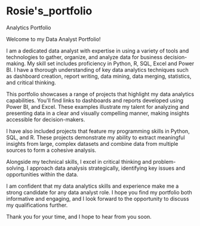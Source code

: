 # Rosie's_portfolio
Analytics Portfolio

Welcome to my Data Analyst Portfolio!

I am a dedicated data analyst with expertise in using a variety of tools and technologies to gather, organize, and analyze data for business decision-making. My skill set includes proficiency in Python, R, SQL, Excel and Power BI. I have a thorough understanding of key data analytics techniques such as dashboard creation, report writing, data mining, data merging, statistics, and critical thinking.

This portfolio showcases a range of projects that highlight my data analytics capabilities. You'll find links to dashboards and reports developed using Power BI, and Excel. These examples illustrate my talent for analyzing and presenting data in a clear and visually compelling manner, making insights accessible for decision-makers.

I have also included projects that feature my programming skills in Python, SQL, and R. These projects demonstrate my ability to extract meaningful insights from large, complex datasets and combine data from multiple sources to form a cohesive analysis.

Alongside my technical skills, I excel in critical thinking and problem-solving. I approach data analysis strategically, identifying key issues and opportunities within the data.

I am confident that my data analytics skills and experience make me a strong candidate for any data analyst role. I hope you find my portfolio both informative and engaging, and I look forward to the opportunity to discuss my qualifications further.

Thank you for your time, and I hope to hear from you soon.
